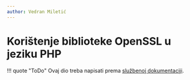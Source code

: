```yaml
---
author: Vedran Miletić
---
```


# Korištenje biblioteke OpenSSL u jeziku PHP

!!! quote "ToDo"
    Ovaj dio treba napisati prema [službenoj dokumentaciji](https://www.php.net/manual/en/book.openssl.php).
